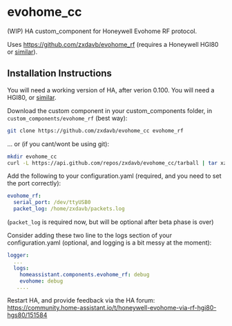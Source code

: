 # evohome_cc

(WIP) HA custom_component for Honeywell Evohome RF protocol.

Uses https://github.com/zxdavb/evohome_rf (requires a Honeywell HGI80 or [similar](https://www.automatedhome.co.uk/vbulletin/showthread.php?5085-My-HGI80-equivalent-Domoticz-setup-without-HGI80)).

## Installation Instructions

You will need a working version of HA, after verion 0.100.  You will need a HGI80, or [similar](https://www.automatedhome.co.uk/vbulletin/showthread.php?5085-My-HGI80-equivalent-Domoticz-setup-without-HGI80).

Download the custom component in your custom_components folder, in `custom_components/evohome_rf` (best way):
```bash
git clone https://github.com/zxdavb/evohome_cc evohome_rf
```
... or (if you cant/wont be using git):
```bash
mkdir evohome_cc
curl -L https://api.github.com/repos/zxdavb/evohome_cc/tarball | tar xz -C evohome_cc --strip-components=1
```

Add the following to your configuration.yaml (required, and you need to set the port correctly):

```yaml
evohome_rf:
  serial_port: /dev/ttyUSB0
  packet_log: /home/zxdavb/packets.log
```

(`packet_log` is required now, but will be optional after beta phase is over)

Consider adding these two line to the logs section of your configuration.yaml (optional, and logging is a bit messy at the moment):

```yaml
logger:
  ...
  logs:
    homeassistant.components.evohome_rf: debug
    evohome: debug
   ....
```
Restart HA, and provide feedback via the HA forum:
https://community.home-assistant.io/t/honeywell-evohome-via-rf-hgi80-hgs80/151584
